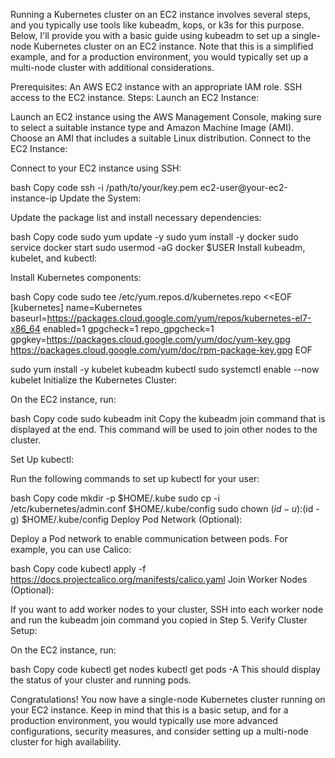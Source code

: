 Running a Kubernetes cluster on an EC2 instance involves several steps, and you typically use tools like kubeadm, kops, or k3s for this purpose. Below, I'll provide you with a basic guide using kubeadm to set up a single-node Kubernetes cluster on an EC2 instance. Note that this is a simplified example, and for a production environment, you would typically set up a multi-node cluster with additional considerations.

Prerequisites:
An AWS EC2 instance with an appropriate IAM role.
SSH access to the EC2 instance.
Steps:
Launch an EC2 Instance:

Launch an EC2 instance using the AWS Management Console, making sure to select a suitable instance type and Amazon Machine Image (AMI). Choose an AMI that includes a suitable Linux distribution.
Connect to the EC2 Instance:

Connect to your EC2 instance using SSH:

bash
Copy code
ssh -i /path/to/your/key.pem ec2-user@your-ec2-instance-ip
Update the System:

Update the package list and install necessary dependencies:

bash
Copy code
sudo yum update -y
sudo yum install -y docker
sudo service docker start
sudo usermod -aG docker $USER
Install kubeadm, kubelet, and kubectl:

Install Kubernetes components:

bash
Copy code
sudo tee /etc/yum.repos.d/kubernetes.repo <<EOF
[kubernetes]
name=Kubernetes
baseurl=https://packages.cloud.google.com/yum/repos/kubernetes-el7-x86_64
enabled=1
gpgcheck=1
repo_gpgcheck=1
gpgkey=https://packages.cloud.google.com/yum/doc/yum-key.gpg https://packages.cloud.google.com/yum/doc/rpm-package-key.gpg
EOF

sudo yum install -y kubelet kubeadm kubectl
sudo systemctl enable --now kubelet
Initialize the Kubernetes Cluster:

On the EC2 instance, run:

bash
Copy code
sudo kubeadm init
Copy the kubeadm join command that is displayed at the end. This command will be used to join other nodes to the cluster.

Set Up kubectl:

Run the following commands to set up kubectl for your user:

bash
Copy code
mkdir -p $HOME/.kube
sudo cp -i /etc/kubernetes/admin.conf $HOME/.kube/config
sudo chown $(id -u):$(id -g) $HOME/.kube/config
Deploy Pod Network (Optional):

Deploy a Pod network to enable communication between pods. For example, you can use Calico:

bash
Copy code
kubectl apply -f https://docs.projectcalico.org/manifests/calico.yaml
Join Worker Nodes (Optional):

If you want to add worker nodes to your cluster, SSH into each worker node and run the kubeadm join command you copied in Step 5.
Verify Cluster Setup:

On the EC2 instance, run:

bash
Copy code
kubectl get nodes
kubectl get pods -A
This should display the status of your cluster and running pods.

Congratulations! You now have a single-node Kubernetes cluster running on your EC2 instance. Keep in mind that this is a basic setup, and for a production environment, you would typically use more advanced configurations, security measures, and consider setting up a multi-node cluster for high availability.